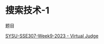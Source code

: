 # 搜索技术-1

题目

[SYSU-SSE307-Week9-2023 - Virtual Judge](https://vjudge.net/contest/589743#overview)


